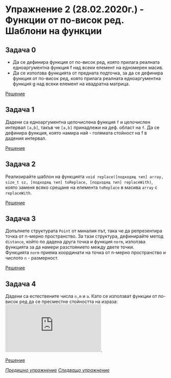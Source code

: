 # Упражнение 2 (28.02.2020г.) - Функции от по-висок ред. Шаблони на функции

## Задача 0

* Да се дефинира функция от по-висок ред, която прилага реалната едноаргументна функция f над всеки елемент на едномерен масив. 
* Да се използва функцията от предната подточка, за да се дефинира функция от по-висок ред, която прилага реалната едноаргументна функция g над всеки елемент на квадратна матрица.

[Решение](./task0.cpp)

## Задача 1

Дадени са едноаргументна целочислена функция `f` и целочислен интервал `[a,b]`, такъв че `[a,b]` принадлежи на деф. област на `f`. Да се дефинира функция, която намира най - голямата стойност на f в дадения интервал.

[Решение](./task1.cpp)

## Задача 2

Реализирайте шаблон на функцията `void replace([подходящ тип] array, size_t sz, [подходящ тип] toReplace, [подходящ тип] replaceWith)`, която заменя всяко срещане на елемента `toReplace` в масива `array` с `replaceWith`.

[Решение](./task2.cpp)

## Задача 3

Допълнете структурата `Point` от миналия път, така че да репрезентира точка от n-мерно пространство. За тази структура, дефинирайте метод `distance`, който по дадена друга точка и функция `norm`, използва функцията за да намери разстоянието между двете точки.  </br>
Функцията `norm` приема координати на точка от n-мерно пространство и числото `n` - размерност.

[Решение](./task3.cpp)

## Задача 4

Дадени са естествените числа `n,m` и `a`. Като се използват функции от по-висок ред да се пресместне стойността на израза:
![equation](https://latex.codecogs.com/gif.latex?%5Csum_%7Bi%3D1%7D%5En%7B%5Cprod_%7Bj%3D1%7D%5Em%7B%5Cfrac%7Ba&plus;j%7D%7Bi&plus;j%7D%7D%7D).

[Решение](./task4.cpp)

[*Предишно упражнение*](../lab01)
[*Следващо упражнение*](../lab03)